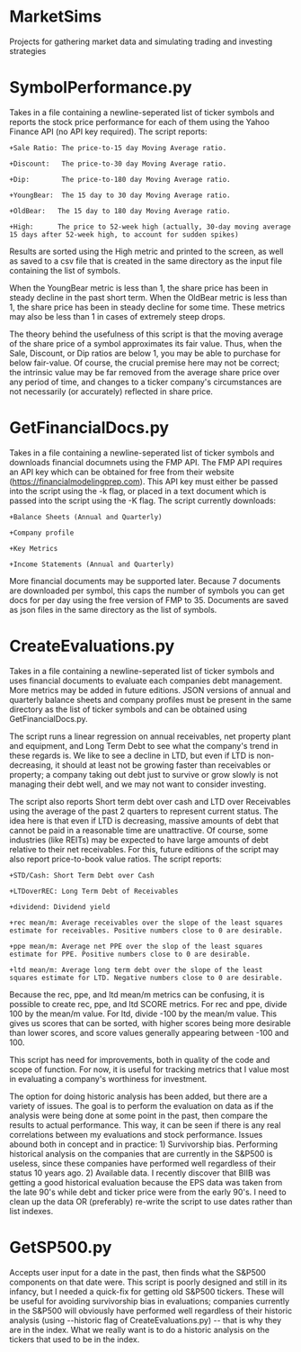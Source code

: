 # MarketSims
Projects for gathering market data and simulating trading and investing strategies

SymbolPerformance.py
====================
Takes in a file containing a newline-seperated list of ticker symbols and reports the stock price performance for each of them using the Yahoo Finance API (no API key required). The script reports:

	+Sale Ratio: The price-to-15 day Moving Average ratio.
	
	+Discount:   The price-to-30 day Moving Average ratio.
	
	+Dip:        The price-to-180 day Moving Average ratio.
	
	+YoungBear:  The 15 day to 30 day Moving Average ratio.
	
	+OldBear:	The 15 day to 180 day Moving Average ratio.
	
	+High:		The price to 52-week high (actually, 30-day moving average 15 days after 52-week high, to account for sudden spikes)
	
Results are sorted using the High metric and printed to the screen, as well as saved to a csv file that is created in the same directory as the input file containing the list of symbols.

When the YoungBear metric is less than 1, the share price has been in steady decline in the past short term. When the OldBear metric is less than 1, the share price has been in steady decline for some time. These metrics may also be less than 1 in cases of extremely steep drops. 

The theory behind the usefulness of this script is that the moving average of the share price of a symbol approximates its fair value. Thus, when the Sale, Discount, or Dip ratios are below 1, you may be able to purchase for below fair-value. Of course, the crucial premise here may not be correct; the intrinsic value may be far removed from the average share price over any period of time, and changes to a ticker company's circumstances are not necessarily (or accurately) reflected in share price.


GetFinancialDocs.py
===================
Takes in a file containing a newline-seperated list of ticker symbols and downloads financial documnets using the FMP API. The FMP API requires an API key which can be obtained for free from their website (https://financialmodelingprep.com). This API key must either be passed into the script using the -k flag, or placed in a text document which is passed into the script using the -K flag. The script currently downloads:

	+Balance Sheets (Annual and Quarterly)
	
	+Company profile
	
	+Key Metrics
	
	+Income Statements (Annual and Quarterly)
	
More financial documents may be supported later. Because 7 documents are downloaded per symbol, this caps the number of symbols you can get docs for per day using the free version of FMP to 35. Documents are saved as json files in the same directory as the list of symbols.


CreateEvaluations.py
====================
Takes in a file containing a newline-seperated list of ticker symbols and uses financial documents to evaluate each companies debt management. More metrics may be added in future editions. JSON versions of annual and quarterly balance sheets and company profiles must be present in the same directory as the list of ticker symbols and can be obtained using GetFinancialDocs.py.

The script runs a linear regression on annual receivables, net property plant and equipment, and Long Term Debt to see what the company's trend in these regards is. We like to see a decline in LTD, but even if LTD is non-decreasing, it should at least not be growing faster than receivables or property; a company taking out debt just to survive or grow slowly is not managing their debt well, and we may not want to consider investing.

The script also reports Short term debt over cash and LTD over Receivables using the average of the past 2 quarters to represent current status. The idea here is that even if LTD is decreasing, massive amounts of debt that cannot be paid in a reasonable time are unattractive. Of course, some industries (like REITs) may be expected to have large amounts of debt relative to their net receivables. For this, future editions of the script may also report price-to-book value ratios.
The script reports:

	+STD/Cash: Short Term Debt over Cash
	
	+LTDoverREC: Long Term Debt of Receivables
	
	+dividend: Dividend yield
	
	+rec mean/m: Average receivables over the slope of the least squares estimate for receivables. Positive numbers close to 0 are desirable.
	
	+ppe mean/m: Average net PPE over the slop of the least squares estimate for PPE. Positive numbers close to 0 are desirable.
	
	+ltd mean/m: Average long term debt over the slope of the least squares estimate for LTD. Negative numbers close to 0 are desirable. 
	

Because the rec, ppe, and ltd mean/m metrics can be confusing, it is possible to create rec, ppe, and ltd SCORE metrics. For rec and ppe, divide 100 by the mean/m value. For ltd, divide -100 by the mean/m value. This gives us scores that can be sorted, with higher scores being more desirable than lower scores, and score values generally appearing between -100 and 100.

This script has need for improvements, both in quality of the code and scope of function. For now, it is useful for tracking metrics that I value most in evaluating a company's worthiness for investment.

The option for doing historic analysis has been added, but there are a variety of issues. The goal is to perform the evaluation on data as if the analysis were being done at some point in the past, then compare the results to actual performance. This way, it can be seen if there is any real correlations between my evaluations and stock performance. Issues abound both in concept and in practice:
	1) Survivorship bias. Performing historical analysis on the companies that are currently in the S&P500 is useless, since these companies have performed well regardless of their status 10 years ago.
	2) Available data. I recently discover that BIIB was getting a good historical evaluation because the EPS data was taken from the late 90's while debt and ticker price were from the early 90's. I need to clean up the data OR (preferably) re-write the script to use dates rather than list indexes.

GetSP500.py
====================
Accepts user input for a date in the past, then finds what the S&P500 components on that date were. This script is poorly designed and still in its infancy, but I needed a quick-fix for getting old S&P500 tickers. These will be useful for avoiding survivorship bias in evaluations; companies currently in the S&P500 will obviously have performed well regardless of their historic analysis (using --historic flag of CreateEvaluations.py) -- that is why they are in the index. What we really want is to do a historic analysis on the tickers that used to be in the index.
